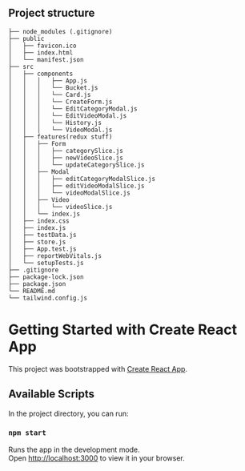 Project structure
-----------------------------------------

```
├── node_modules (.gitignore)
├── public
│   ├── favicon.ico
│   ├── index.html
│   └── manifest.json
├── src
│   ├── components
│   │   │   ├── App.js
│   │   │   └── Bucket.js
│   │   │   └── Card.js
│   │   │   └── CreateForm.js
│   │   │   └── EditCategoryModal.js
│   │   │   └── EditVideoModal.js
│   │   │   └── History.js
│   │   │   └── VideoModal.js
│   ├── features(redux stuff)
│   │   ├── Form
│   │   │   ├── categorySlice.js
│   │   │   ├── newVideoSlice.js
│   │   │   └── updateCategorySlice.js
│   │   ├── Modal
│   │   │   ├── editCategoryModalSlice.js
│   │   │   ├── editVideoModalSlice.js
│   │   │   └── videoModalSlice.js
│   │   ├── Video
│   │   │   └── videoSlice.js
│   │   └── index.js
│   ├── index.css
│   ├── index.js
│   ├── testData.js
│   ├── store.js
│   ├── App.test.js
│   ├── reportWebVitals.js
│   └── setupTests.js
├── .gitignore
├── package-lock.json
├── package.json
└── README.md
└── tailwind.config.js
```


# Getting Started with Create React App

This project was bootstrapped with [Create React App](https://github.com/facebook/create-react-app).

## Available Scripts

In the project directory, you can run:

### `npm start`

Runs the app in the development mode.\
Open [http://localhost:3000](http://localhost:3000) to view it in your browser.

